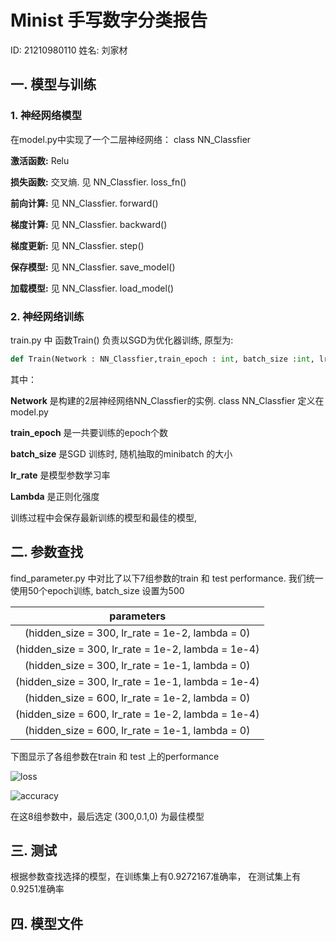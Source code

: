 # Minist 手写数字分类报告

ID: 21210980110  姓名: 刘家材

## 一.   模型与训练

### 1. 神经网络模型

在model.py中实现了一个二层神经网络： class NN_Classfier 

$\textbf{激活函数:}$ Relu

$\textbf{损失函数:}$ 交叉熵.  见  NN_Classfier. loss_fn()

$\textbf{前向计算:}$   见  NN_Classfier. forward()

$\textbf{梯度计算:}$   见  NN_Classfier. backward()

$\textbf{梯度更新:}$   见  NN_Classfier. step()

$\textbf{保存模型:}$   见  NN_Classfier. save_model()

$\textbf{加载模型:}$   见  NN_Classfier. load_model()

### 2. 神经网络训练

train.py 中 函数Train() 负责以SGD为优化器训练, 原型为:

```python
def Train(Network : NN_Classfier,train_epoch : int, batch_size :int, lr_rate : float, Lambda : float):
```

其中：

**Network** 是构建的2层神经网络NN_Classfier的实例.  class NN_Classfier 定义在 model.py

**train_epoch** 是一共要训练的epoch个数

**batch_size** 是SGD 训练时, 随机抽取的minibatch 的大小

**lr_rate** 是模型参数学习率

**Lambda**  是正则化强度



训练过程中会保存最新训练的模型和最佳的模型,



## 二. 参数查找

find_parameter.py 中对比了以下7组参数的train 和 test performance.  我们统一使用50个epoch训练,  batch_size 设置为500

|                     parameters                     |
| :------------------------------------------------: |
|  (hidden_size = 300, lr_rate = 1e-2, lambda = 0)   |
| (hidden_size = 300, lr_rate = 1e-2, lambda = 1e-4) |
|  (hidden_size = 300, lr_rate = 1e-1, lambda = 0)   |
| (hidden_size = 300, lr_rate = 1e-1, lambda = 1e-4) |
|  (hidden_size = 600, lr_rate = 1e-2, lambda = 0)   |
| (hidden_size = 600, lr_rate = 1e-2, lambda = 1e-4) |
|  (hidden_size = 600, lr_rate = 1e-1, lambda = 0)   |

下图显示了各组参数在train 和 test 上的performance

![loss](C:\Users\skydownacai\Desktop\学业\神经网络与深度学习\HW1\loss.png)

![accuracy](C:\Users\skydownacai\Desktop\学业\神经网络与深度学习\HW1\accuracy.png)

在这8组参数中，最后选定 (300,0.1,0) 为最佳模型



## 三. 测试

根据参数查找选择的模型，在训练集上有0.9272167准确率， 在测试集上有 0.9251准确率



## 四. 模型文件





